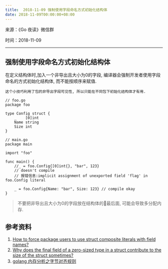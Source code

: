 ```yaml
---
title:  2018-11-09 强制使用字段命名方式初始化结构体
date: 2018-11-09T00:00:00+08:00
---
```

来源：《Go 夜读》微信群

时间：2018-11-09

---

## 强制使用字段命名方式初始化结构体

在定义结构体时,加入一个非导出且大小为0的字段, 编译器会强制开发者使用字段命名的方式初始化结构体, 而不能按顺序来赋值.

`这个小技巧利用了包的非导出字段可见性, 所以只能在不同包下初始化结构体才有用.`

```golang
// foo.go
package foo

type Config struct {
	_    [0]int
	Name string
	Size int
}
```

```golang
// main.go
package main

import "foo"

func main() {
    //_ = foo.Config{[0]int{}, "bar", 123}
    // doesn't compile
    // 报错信息:implicit assignment of unexported field 'flag' in foo.Config literal

	_ = foo.Config{Name: "bar", Size: 123} // compile okay
}
```

>不要把非导出且大小为0的字段放在结构体的最后面, 可能会导致多分配内存.

## 参考资料

1. [How to force package users to use struct composite literals with field names?](https://go101.org/article/tips.html#force-to-use-keyed-struct-literals)
2. [Why does the final field of a zero-sized type in a struct contribute to the size of the struct sometimes?](https://go101.org/article/unofficial-faq.html#final-zero-size-field)
3. [golang 内存分析之字节对齐规则](https://my.oschina.net/u/2950272/blog/1829197)